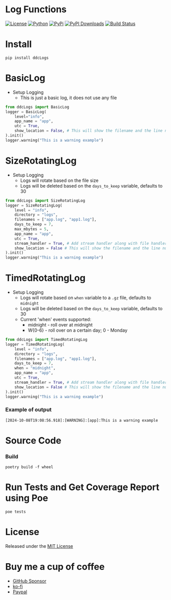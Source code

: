 # Log Functions

[![License](https://img.shields.io/github/license/ddc/ddcLogs.svg)](https://github.com/ddc/ddcLogs/blob/master/LICENSE)
[![Python](https://img.shields.io/badge/Python-3.10+-blue.svg)](https://www.python.org)
[![PyPi](https://img.shields.io/pypi/v/ddcLogs.svg)](https://pypi.python.org/pypi/ddcLogs)
[![PyPI Downloads](https://static.pepy.tech/badge/ddcLogs)](https://pepy.tech/projects/ddclogs)
[![Build Status](https://img.shields.io/endpoint.svg?url=https%3A//actions-badge.atrox.dev/ddc/ddcLogs/badge?ref=main&style=plastic&label=build&logo=none)](https://actions-badge.atrox.dev/ddc/ddcLogs/goto?ref=main)

# Install
```shell
pip install ddcLogs
```


# BasicLog
+ Setup Logging
     + This is just a basic log, it does not use any file
```python
from ddcLogs import BasicLog
logger = BasicLog(
    level="info",
    app_name = "app",
    utc = True,
    show_location = False, # This will show the filename and the line number where the message originated
).init()
logger.warning("This is a warning example")
```


# SizeRotatingLog
+ Setup Logging
    + Logs will rotate based on the file size
    + Logs will be deleted based on the `days_to_keep` variable, defaults to 30
```python
from ddcLogs import SizeRotatingLog
logger = SizeRotatingLog(
    level = "info",
    directory = "logs",
    filenames = ["app.log", "app1.log"],
    days_to_keep = 7,
    max_mbytes = 5,
    app_name = "app",
    utc = True,
    stream_handler = True, # Add stream handler along with file handler
    show_location = False # This will show the filename and the line number where the message originated
).init()
logger.warning("This is a warning example")
```


# TimedRotatingLog
+ Setup Logging
    + Logs will rotate based on `when` variable to a `.gz` file, defaults to `midnight`
    + Logs will be deleted based on the `days_to_keep` variable, defaults to 30
    + Current 'when' events supported:
        + midnight - roll over at midnight
        + W{0-6} - roll over on a certain day; 0 - Monday
```python
from ddcLogs import TimedRotatingLog
logger = TimedRotatingLog(
    level = "info",
    directory = "logs",
    filenames = ["app.log", "app1.log"],
    days_to_keep = 7,
    when = "midnight",
    app_name = "app",
    utc = True,
    stream_handler = True, # Add stream handler along with file handler
    show_location = False # This will show the filename and the line number where the message originated
).init()
logger.warning("This is a warning example")
```

### Example of output
`[2024-10-08T19:08:56.918]:[WARNING]:[app]:This is a warning example`



# Source Code
### Build
```shell
poetry build -f wheel
```


# Run Tests and Get Coverage Report using Poe
```shell
poe tests
```


# License
Released under the [MIT License](LICENSE)



# Buy me a cup of coffee
+ [GitHub Sponsor](https://github.com/sponsors/ddc)
+ [ko-fi](https://ko-fi.com/ddcsta)
+ [Paypal](https://www.paypal.com/ncp/payment/6G9Z78QHUD4RJ)
